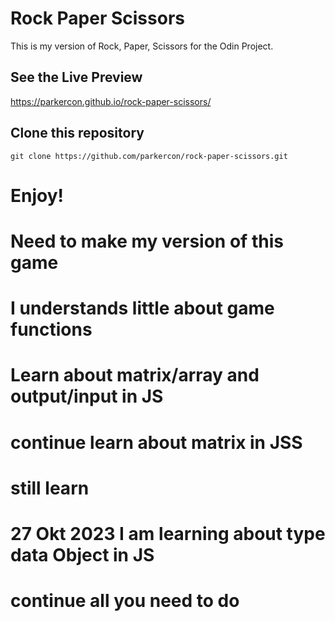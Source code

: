# Rock Paper Scissors
This is my version of Rock, Paper, Scissors for the Odin Project.

## See the Live Preview
https://parkercon.github.io/rock-paper-scissors/

## Clone this repository
`git clone https://github.com/parkercon/rock-paper-scissors.git`

# Enjoy!

# Need to make my version of this game 

# I understands little about game functions

# Learn about matrix/array and output/input in JS

# continue learn about matrix in JSS

# still learn

# 27 Okt 2023 I am learning about type data Object in JS

# continue all you need to do